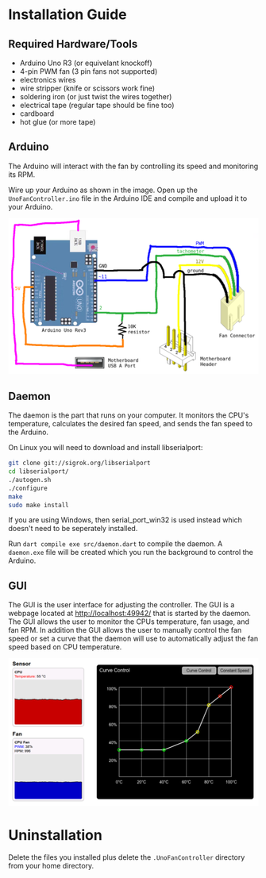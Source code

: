 # Installation Guide

## Required Hardware/Tools
- Arduino Uno R3 (or equivelant knockoff)
- 4-pin PWM fan (3 pin fans not supported)
- electronics wires
- wire stripper (knife or scissors work fine)
- soldering iron (or just twist the wires together)
- electrical tape (regular tape should be fine too)
- cardboard
- hot glue (or more tape)

## Arduino
The Arduino will interact with the fan by controlling its speed and monitoring its RPM.

Wire up your Arduino as shown in the image. Open up the `UnoFanController.ino` file in the Arduino IDE and compile and upload it to your Arduino.

![wiring diagram](https://raw.githubusercontent.com/vExcess/UnoFanController/refs/heads/main/wiring-diagram.png)

## Daemon
The daemon is the part that runs on your computer. It monitors the CPU's temperature, calculates the desired fan speed, and sends the fan speed to the Arduino.

On Linux you will need to download and install libserialport:
```sh
git clone git://sigrok.org/libserialport
cd libserialport/
./autogen.sh
./configure
make
sudo make install
```
If you are using Windows, then serial_port_win32 is used instead which doesn't need to be seperately installed.

Run `dart compile exe src/daemon.dart` to compile the daemon. A `daemon.exe` file will be created which you run the background to control the Arduino.

## GUI
The GUI is the user interface for adjusting the controller. The GUI is a webpage located at [http://localhost:49942/](http://localhost:49942/) that is started by the daemon. The GUI allows the user to monitor the CPUs temperature, fan usage, and fan RPM. In addition the GUI allows the user to manually control the fan speed or set a curve that the daemon will use to automatically adjust the fan speed based on CPU temperature.

![gui screenshot](https://raw.githubusercontent.com/vExcess/UnoFanController/refs/heads/main/gui-screenshot.png)

# Uninstallation
Delete the files you installed plus delete the `.UnoFanController` directory from your home directory.
